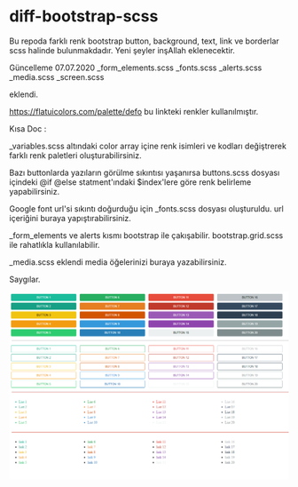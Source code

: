 # diff-bootstrap-scss
Bu repoda farklı renk bootstrap button, background, text, link ve borderlar scss halinde bulunmakdadır. Yeni şeyler inşAllah eklenecektir.


Güncelleme 07.07.2020
_form_elements.scss
_fonts.scss
_alerts.scss
_media.scss
_screen.scss

eklendi.


https://flatuicolors.com/palette/defo bu linkteki renkler kullanılmıştır.

Kısa Doc : 

_variables.scss altındaki color array içine renk isimleri ve kodları değiştrerek farklı renk paletleri oluşturabilirsiniz.

Bazı buttonlarda yazıların görülme sıkıntısı yaşanırsa buttons.scss dosyası içindeki @if @else statment'ındaki $index'lere göre renk belirleme yapabilirsiniz.

Google font url'si sıkıntı doğurduğu için _fonts.scss dosyası oluşturuldu. url içeriğini buraya yapıştırabilirsiniz.

_form_elements ve alerts kısmı bootstrap ile çakışabilir. bootstrap.grid.scss ile rahatlıkla kullanılabilir.

_media.scss eklendi media öğelerinizi buraya yazabilirsiniz.



Saygılar.

![alt text](https://github.com/mertefecerit/diff-bootstrap-scss/blob/master/resim.png)
